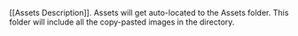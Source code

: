 [[Assets Description]]. Assets will get auto-located to the Assets folder. This folder will include all the copy-pasted images in the directory.